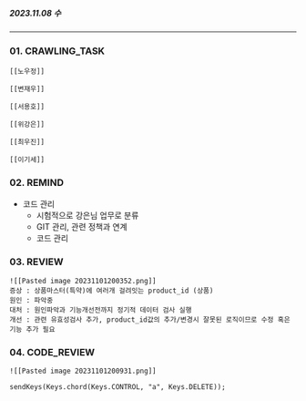 
##### 2023.11.08 수

---

### 01. CRAWLING_TASK

	[[노우정]]

	[[변재우]]

	[[서용호]]

	[[위강은]]

	[[최우진]] 

	[[이기세]]


### 02. REMIND

- 코드 관리 
	- 시험적으로 강은님 업무로 분류
	- GIT 관리, 관련 정책과 연계
	- 코드 관리

### 03. REVIEW

	![[Pasted image 20231101200352.png]]
	증상 : 상품마스터(특약)에 여러개 걸려잇는 product_id (상품)
	원인 : 파악중
	대처 : 원인파악과 기능개선전까지 정기적 데이터 검사 실행
	개선 : 관련 유효성검사 추가, product_id값의 추가/변경시 잘못된 로직이므로 수정 혹은 기능 추가 필요

### 04. CODE_REVIEW

	![[Pasted image 20231101200931.png]]
	
	sendKeys(Keys.chord(Keys.CONTROL, "a", Keys.DELETE));